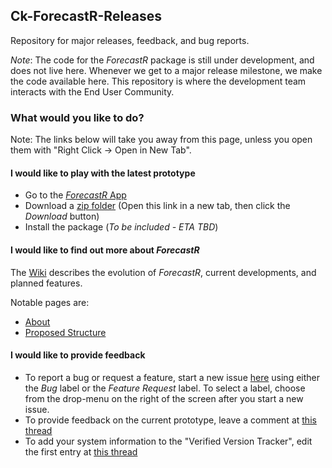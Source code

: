 ## Ck-ForecastR-Releases
Repository for major releases, feedback, and bug reports.

*Note*: The code for the *ForecastR* package is still under development, and
does not live here. Whenever we get to a major release milestone, we make the
code available here.  This repository is where the development team interacts with the End User Community.


### What would you like to do?

Note: The links below will take you away from this page, unless you open them with "Right Click -> Open in New Tab".

#### I would like to play with the latest prototype

* Go to the [*ForecastR* App](https://solv-code.shinyapps.io/forecastr/)
* Download a [zip folder](Zipped_Releases/CK_ForecastR_Prototype2019_02_1.zip) (Open this link in a new tab, then click the *Download* button)
* Install the package (*To be included - ETA TBD*)

#### I would like to find out more about *ForecastR*

The [Wiki](https://github.com/avelez-espino/Ck-ForecastR-Releases/wiki) describes the evolution of *ForecastR*, current developments,
and planned features.

Notable pages are:

* [About](https://github.com/avelez-espino/Ck-ForecastR-Releases/wiki/1---About)
* [Proposed Structure](https://github.com/avelez-espino/Ck-ForecastR-Releases/wiki/2---Structure)



#### I would like to provide feedback

* To report a bug or request a feature, start a new issue [here](https://github.com/avelez-espino/Ck-ForecastR-Releases/issues) using either the *Bug* label or
the *Feature Request* label. To select a label, choose from the drop-menu on the right of the screen after you start a new issue.
* To provide feedback on the current prototype, leave a comment at [this thread](https://github.com/avelez-espino/Ck-ForecastR-Releases/issues/4)
* To add your system information to the "Verified Version Tracker", edit the first entry at [this thread](https://github.com/SOLV-Code/Ck-ForecastR-Releases/issues/2)


